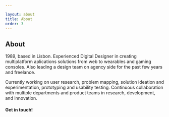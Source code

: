 ```yaml
---

layout: about
title: About
order: 3
---
```

## About

1989, based in Lisbon. Experienced Digital Designer in creating multiplatform aplications solutions from web to wearables and gaming consoles. Also leading a design team on agency side for the past few years and freelance. 

Currently working on user research, problem mapping, solution ideation and experimentation, prototyping and usability testing. Continuous collaboration with multiple departments and product teams in research, development, and innovation.

#### **Get in touch!** 



